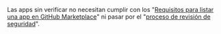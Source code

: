 Las apps sin verificar no necesitan cumplir con los "[Requisitos para listar una app en GitHub Marketplace](/marketplace/getting-started/requirements-for-listing-an-app-on-github-marketplace/)" ni pasar por el "[proceso de revisión de seguridad](/marketplace/getting-started/security-review-process/)".